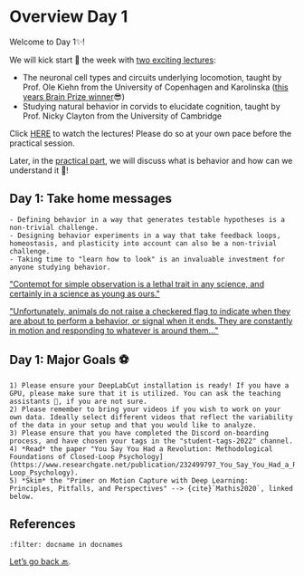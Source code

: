 # Overview Day 1

Welcome to Day 1✨!

We will kick start 🚀 the week with [two exciting lectures](Day1_Lectures.md):
- The neuronal cell types and circuits underlying locomotion, taught by Prof. Ole Kiehn from the University of Copenhagen and Karolinska ([this years Brain Prize winner](https://lundbeckfonden.com/en/the-brain-prize)😎)
- Studying natural behavior in corvids to elucidate cognition, taught by
Prof. Nicky Clayton from the University of Cambridge  

Click [HERE](Day1_Lectures.md) to watch the lectures! Please do so at your own pace before the practical session.

Later, in the [practical part](Day1_Practicals.md), we will discuss what is behavior and how can we understand it 🤔!

## Day 1: Take home messages

```{Tip}
- Defining behavior in a way that generates testable hypotheses is a non-trivial challenge. 
- Designing behavior experiments in a way that take feedback loops, homeostasis, and plasticity into account can also be a non-trivial challenge. 
- Taking time to "learn how to look" is an invaluable investment for anyone studying behavior. 
```
["Contempt for simple observation is a lethal trait in any science, and certainly in a science as young as ours."](https://onlinelibrary.wiley.com/doi/pdfdirect/10.1111/j.1439-0310.1963.tb01161.x?casa_token=7P9FstwHe_cAAAAA:6MZk6UyZqn2dPz4QXC3AWetW50NKpd-eI3sayz9JpNvlUaPxigAr01eK7Ss3fLbFQqwdbfwWHzCy9Q)

["Unfortunately, animals do not raise a checkered flag to indicate when they are about to perform a behavior, or signal when it ends. They are constantly in motion  and responding to whatever is around them..."](https://reader.elsevier.com/reader/sd/pii/S0896627316310406?token=791519A0D0278AE502EDA1AD8A7AAF397BB222AA1AADB8A685C5E0A40DD5D2BB7723F5BC16F95A38E900D724EEB8526E&originRegion=eu-west-1&originCreation=20221120222912)

## Day 1: Major Goals ⚽️

```{important}
1) Please ensure your DeepLabCut installation is ready! If you have a GPU, please make sure that it is utilized. You can ask the teaching assistants 📢, if you are not sure.
2) Please remember to bring your videos if you wish to work on your own data. Ideally select different videos that reflect the variability of the data in your setup and that you would like to analyze.
3) Please ensure that you have completed the Discord on-boarding process, and have chosen your tags in the "student-tags-2022" channel. 
4) *Read* the paper "You Say You Had a Revolution: Methodological Foundations of Closed-Loop Psychology](https://www.researchgate.net/publication/232499797_You_Say_You_Had_a_Revolution_Methodological_Foundations_of_Closed-Loop_Psychology). 
5) *Skim* the "Primer on Motion Capture with Deep Learning:
Principles, Pitfalls, and Perspectives" --> {cite}`Mathis2020`, linked below. 
```





## References

```{bibliography}
:filter: docname in docnames
```

[Let’s go back 🔙](../README.md).

